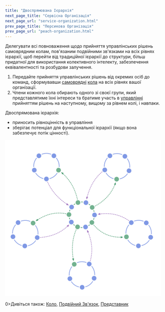 ```yaml
---
title: "Двоспрямована Ієрархія"
next_page_title: "Сервісна Організація"
next_page_url: "service-organization.html"
prev_page_title: "Персикова Організація"
prev_page_url: "peach-organization.html"
---
```



<div class="card summary"><div class="card-body">Делегувати всі повноваження щодо прийняття управлінських рішень самоврядним колам, пов'язаним подвійними зв'язками на всіх рівнях ієрархії, щоб перейти від традиційної ієрархії до структури, більш придатної для використання колективного інтелекту, забезпечення еквівалентності та розбудови залучення.
</div></div>

1. Передайте прийняття управлінських рішень від окремих осіб до команд, сформувавши <a href="glossary.html#entry-governance" class="glossary-tooltip" data-toggle="tooltip" title="Врядування: Процес постановки цілей, прийняття та розвитку рішень, які спрямовують людей на досягнення цих цілей.">самоврядні</a> <a href="glossary.html#entry-circle" class="glossary-tooltip" data-toggle="tooltip" title="Коло: Самокерована і напівавтономна команда рівноцінних людей, які, взаємно співпрацюючи, відповідають за домен.
">кола</a> на всіх рівнях вашої організації.
2. Члени кожного кола обирають одного зі своєї групи, який представлятиме їхні інтереси та братиме участь в <a href="glossary.html#entry-governance" class="glossary-tooltip" data-toggle="tooltip" title="Врядування: Процес постановки цілей, прийняття та розвитку рішень, які спрямовують людей на досягнення цих цілей.">управлінні</a> прийняттям рішень на наступному, вищому за рівнем колі, і навпаки.

Двоспрямована ієрархія:

- приносить рівноцінність в управління
- зберігає потенціал для функціональної ієрархії (якщо вона забезпечує потік цінності).

![двоспрямована ієрархія: не ваша типова ієрархія](img/structural-patterns/double-linked-hierarchy.png)

0>Дивіться також:</strong> [Коло](circle.html), [Подвійний Зв'язок](double-linking.html), [Представник](representative.html)
